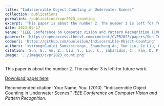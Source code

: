 ```yaml
---
title: "Indiscernible Object Counting in Underwater Scenes"
collection: publications
permalink: /publication/cvpr2023_counting
excerpt: 'This paper is about the number 2. The number 3 is left for future work.'
date: 2023-06-17
venue: 'IEEE Conference on Computer Vision and Pattern Recognition (CVPR)'
paperurl: 'https://openaccess.thecvf.com/content/CVPR2023/papers/Sun_Indiscernible_Object_Counting_in_Underwater_Scenes_CVPR_2023_paper.pdf'
codeurl: 'https://github.com/GuoleiSun/Indiscernible-Object-Counting'
authors: '<strong>Guolei Sun</strong>, Zhaochong An, Yun Liu, Ce Liu, Christos Sakaridis, Deng-Ping Fan, Luc Van Gool'
citation: 'Sun, G., An, Z., Liu, Y., Liu, C., Sakaridis, C., Fan, D. P., & Van Gool, L. (2023). Indiscernible Object Counting in Underwater Scenes. In <i>CVPR</i>.'
image: '../images/cvpr2023_count.png'
---
```

This paper is about the number 2. The number 3 is left for future work.

[Download paper here](https://openaccess.thecvf.com/content/CVPR2023/papers/Sun_Indiscernible_Object_Counting_in_Underwater_Scenes_CVPR_2023_paper.pdf)

Recommended citation: Your Name, You. (2010). "Indiscernible Object Counting in Underwater Scenes." <i>IEEE Conference on Computer Vision and Pattern Recognition</i>.
